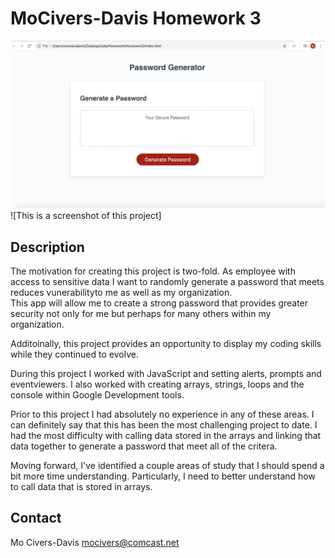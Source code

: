 
# MoCivers-Davis Homework 3
![Password Generator](Password-GeneratorHW.png)
![This is a screenshot of this project]

## Description
The motivation for creating this project is two-fold.  As employee with access to sensitive data
I want to randomly generate a password that meets reduces vunerabilityto me as well as my organization.  
This app will allow me to create a strong password that provides greater security not only for me but perhaps for many others within my organization.  

Additoinally, this project provides an opportunity to display my coding skills while they continued to evolve.  

During this project I worked with JavaScript and setting alerts, prompts and eventviewers.  I also worked with creating arrays, strings, loops and the console within Google Development tools. 

Prior to this project I had absolutely no experience in any of these areas. I can definitely say that this has been the most challenging project to date.  I had the most difficulty with calling data stored in the arrays and linking that data together to generate a password that meet all of the critera.

Moving forward, I've identified a couple areas of study that I should spend a bit more time understanding.  Particularly, I need to better understand how to call data that is stored in arrays.  

## Contact
Mo Civers-Davis
mocivers@comcast.net
